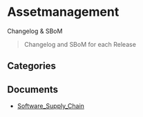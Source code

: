 # Assetmanagement
Changelog & SBoM

> Changelog and SBoM for each Release


## Categories


## Documents
- [Software_Supply_Chain](Software_Supply_Chain.md)